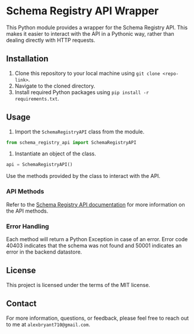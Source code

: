 # Schema Registry API Wrapper

This Python module provides a wrapper for the Schema Registry API. This makes it easier to interact with the API in a Pythonic way, rather than dealing directly with HTTP requests.

## Installation

1. Clone this repository to your local machine using `git clone <repo-link>`.
2. Navigate to the cloned directory.
3. Install required Python packages using `pip install -r requirements.txt`.

## Usage

1. Import the `SchemaRegistryAPI` class from the module.

```python
from schema_registry_api import SchemaRegistryAPI
```

1. Instantiate an object of the class.

```python
api = SchemaRegistryAPI()
```

Use the methods provided by the class to interact with the API.

### API Methods

Refer to the [Schema Registry API documentation](https://docs.confluent.io/platform/current/schema-registry/develop/api.html#schemas) for more information on the API methods.

### Error Handling

Each method will return a Python Exception in case of an error. Error code 40403 indicates that the schema was not found and 50001 indicates an error in the backend datastore.

## License

This project is licensed under the terms of the MIT license.

## Contact

For more information, questions, or feedback, please feel free to reach out to me at `alexbryant710@gmail.com`.

